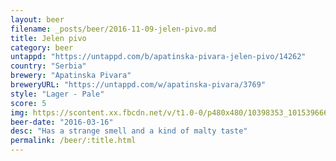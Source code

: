 ```yaml
---
layout: beer
filename: _posts/beer/2016-11-09-jelen-pivo.md
title: Jelen pivo
category: beer
untappd: "https://untappd.com/b/apatinska-pivara-jelen-pivo/14262"
country: "Serbia"
brewery: "Apatinska Pivara"
breweryURL: "https://untappd.com/w/apatinska-pivara/3769"
style: "Lager - Pale"
score: 5
img: https://scontent.xx.fbcdn.net/v/t1.0-0/p480x480/10398353_10153966659598745_7866549484220940291_n.jpg?oh=2c252c2c3a5a27322d23664a6dbab4cf&oe=5944FB9E
beer-date: "2016-03-16"
desc: "Has a strange smell and a kind of malty taste"
permalink: /beer/:title.html
---
```

